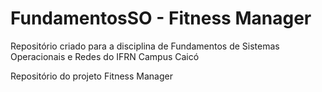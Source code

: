 # FundamentosSO - Fitness Manager
Repositório criado para a disciplina de Fundamentos de Sistemas Operacionais e Redes do IFRN Campus Caicó


Repositório do projeto Fitness Manager
